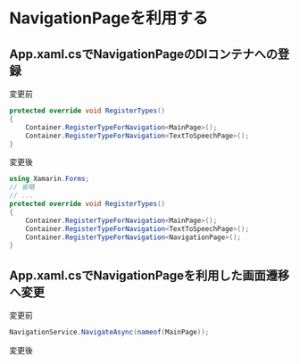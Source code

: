 # NavigationPageを利用する

## App.xaml.csでNavigationPageのDIコンテナへの登録  

変更前  
```cs
protected override void RegisterTypes()
{
    Container.RegisterTypeForNavigation<MainPage>();
    Container.RegisterTypeForNavigation<TextToSpeechPage>();
}
```

変更後  
```cs
using Xamarin.Forms;
// 省略
// ...
protected override void RegisterTypes()
{
    Container.RegisterTypeForNavigation<MainPage>();
    Container.RegisterTypeForNavigation<TextToSpeechPage>();
    Container.RegisterTypeForNavigation<NavigationPage>();
}
```

## App.xaml.csでNavigationPageを利用した画面遷移へ変更  

変更前  
```cs
NavigationService.NavigateAsync(nameof(MainPage));
```

変更後
```cs
```  
